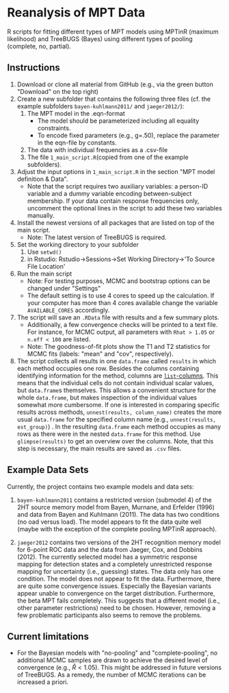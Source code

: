 # Reanalysis of MPT Data

R scripts for fitting different types of MPT models using MPTinR (maximum 
likelihood) and TreeBUGS (Bayes) using different types of pooling (complete, 
no, partial).

## Instructions

1. Download or clone all material from GitHub 
   (e.g., via the green button "Download" on the top right) 
2. Create a new subfolder that contains the following three files
   (cf. the example subfolders `bayen-kuhlmann2011/` and `jaeger2012/`):
    1. The MPT model in the .eqn-format
        * The model should be parameterized including all equality constraints.
        * To encode fixed parameters (e.g., g=.50), replace the parameter 
          in the eqn-file by constants.
    2. The data with individual frequencies as a .csv-file
    3. The file `1_main_script.R`(copied from one of the example subfolders). 
3. Adjust the input options in `1_main_script.R` in the section 
   "MPT model definition & Data".
    * Note that the script requires two auxiliary variables: 
      a person-ID variable and a dummy variable encoding between-subject membership.
      If your data contain response frequencies only, uncomment the optional 
      lines in the script to add these two variables manually.
4. Install the newest versions of all packages that are listed on top of the main script.
    * Note: The latest version of TreeBUGS is required.
5. Set the working directory to your subfolder
    1. Use `setwd()`
    1. in Rstudio:  Rstudio->Sessions->Set Working Directory->'To Source File Location'
6. Run the main script
    * Note: For testing purposes, MCMC and bootstrap options can be changed under "Settings"
    * The default setting is to use 4 cores to speed up the calculation. If your computer has more than 4 cores available change the variable `AVAILABLE_CORES` accordingly.
7. The script will save an `.RData` file with results and a few summary plots. 
    * Additionally, a few convergence checks will be printed to a text file.
      For instance, for MCMC output, all parameters with `Rhat > 1.05` or `n.eff < 100` are listed.
    * Note: The goodness-of-fit plots show the T1 and T2 statistics for MCMC fits 
      (labels: "mean" and "cov", respectively).
8. The script collects all results in one `data.frame` called `results` in which each method occupies one row. Besides the columns containing identifying information for the method, columns are [`list`-columns](http://r4ds.had.co.nz/many-models.html#list-columns-1). This means that the individual cells do not contain individual scalar values, but `data.frame`s themselves. This allows a convenient structure for the whole `data.frame`, but makes inspection of the individual values somewhat more cumbersome. If one is interested in comparing specific results across methods, `unnest(results, column_name)` creates the more usual `data.frame` for the specified column name (e.g., `unnest(results, est_group)`) . In the resulting `data.frame` each method occupies as many rows as there were in the nested `data.frame` for this method. Use `glimpse(results)` to get an overview over the columns. Note, that this step is necessary, the main results are saved as `.csv` files.

## Example Data Sets

Currently, the project contains two example models and data sets:

1. `bayen-kuhlmann2011` contains a restricted version (submodel 4) of the 2HT source memory model from Bayen, Murnane, and Erfelder (1996) and data from Bayen and Kuhlmann (2011). The data has two conditions (no oad versus load). The model appears to fit the data quite well (maybe with the exception of the complete pooling MPTinR approach).

2. `jaeger2012` contains two versions of the 2HT recognition memory model for 6-point ROC data and the data from Jaeger, Cox, and Dobbins (2012). The currently selected model has a symmetric response mapping for detection states and a completely unrestricted response mapping for uncertainty (i.e., guessing) states. The data only has one condition. The model does not appear to fit the data. Furthermore, there are quite some convergence issues. Especially the Bayesian variants appear unable to convergence on the target distribution. Furthermore, the beta MPT fails completely. This suggests that a different model (i.e., other parameter restrictions) need to be chosen. However, removing a few problematic participants also seems to remove the problems.

## Current limitations

* For the Bayesian models with "no-pooling" and "complete-pooling", no additional 
  MCMC samples are drawn to achieve the desired level of convergence (e.g., $\hat R < 1.05$).
  This might be addressed in future versions of TreeBUGS. 
  As a remedy, the number of MCMC iterations can be increased a priori.


